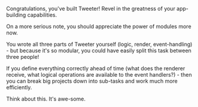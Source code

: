 Congratulations, you've built Tweeter! Revel in the greatness of your app-building capabilities.



On a more serious note, you should appreciate the power of modules more now.

You wrote all three parts of Tweeter yourself (logic, render, event-handling) - but because it's so modular, you could have easily split this task between three people!



If you define everything correctly ahead of time (what does the renderer receive, what logical operations are available to the event handlers?) - then you can break big projects down into sub-tasks and work much more efficiently.



Think about this. It's awe-some.